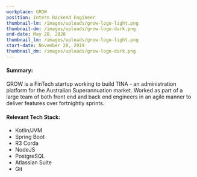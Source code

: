 ```yaml
---
workplace: GROW
position: Intern Backend Engineer
thumbnail-lm: /images/uploads/grow-logo-light.png
thumbnail-dm: /images/uploads/grow-logo-dark.png
end-date: May 20, 2020
thumbnail_lm: /images/uploads/grow-logo-light.png
start-date: November 20, 2019
thumbnail_dm: /images/uploads/grow-logo-dark.png
---
```

#### Summary:

GROW is a FinTech startup working to build TINA - an administration platform for the Australian Superannuation market. Worked as part of a large team of both front end and back end engineers in an agile manner to deliver features over fortnightly sprints.

#### Relevant Tech Stack:

* Kotlin/JVM
* Spring Boot
* R3 Corda
* NodeJS
* PostgreSQL
* Atlassian Suite
* Git